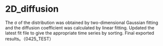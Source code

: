 # 2D_diffusion
The σ of the distribution was obtained by two-dimensional Gaussian fitting and the diffusion coefficient was calculated by linear fitting.
Updated the latest fit file to give the appropriate time series by sorting. Final exported results。（0425_TEST）
